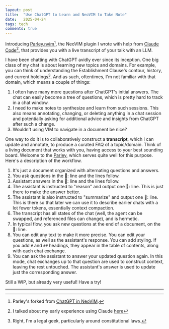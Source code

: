 ```yaml
---
layout: post
title:  "Use ChatGPT to Learn and NeoVIM to Take Note"
date:   2025-04-24
tags: tech 
comments: true
---
```

Introducing [Parley.nvim](https://github.com/xianxu/parley.nvim)[^disclaimer], the NeoVIM plugin I wrote with help from [Claude Code](https://docs.anthropic.com/en/docs/agents-and-tools/claude-code/overview)[^claude], that provides you with a live transcript of your talk with an LLM. 

I have been chatting with ChatGPT avidly ever since its inception. One big class of my chat is about learning new topics and domains. For example, you can think of understanding the Establishment Clause's contour, history, and current holdings[^legal_geek]. And as such, oftentimes, I'm not familiar with that domain, which means a couple of things: 

1. I often have many more questions after ChatGPT's initial answers. The chat can easily become a tree of questions, which is pretty hard to track in a chat window. 
2. I need to make notes to synthesize and learn from such sessions. This also means annotating, changing, or deleting anything in a chat session and potentially asking for additional advice and insights from ChatGPT after such a change. 
3. Wouldn't using VIM to navigate in a document be nice? 

One way to do it is to collaboratively construct a **transcript**, which I can update and annotate, to produce a curated FAQ of a topic/domain. Think of a living document that works with you, having access to your best sounding board. Welcome to the [Parley](https://github.com/xianxu/parley.nvim), which serves quite well for this purpose. Here's a description of the workflow. 

1. It's just a document organized with alternating questions and answers.
2. You ask questions in the 💬: line and the lines follow.
3. Assistant answers in the 🤖: line and the lines follow.
4. The assistant is instructed to "reason" and output one 🧠: line. This is just there to make the answer better. 
5. The assistant is also instructed to "summarize" and output one 📝: line. This is there so that later we can use it to describe earlier chats with a lot fewer tokens, essentially context compaction. 
6. The transcript has all states of the chat (well, the agent can be swapped, and referenced files can change), and is hermetic. 
7. In typical flow, you ask new questions at the end of a document, on the 💬: line.
8. You can edit any text to make it more precise. You can edit your questions, as well as the assistant's response. You can add styling. If you add `#` and `##` headings, they appear in the table of contents, along with each chat exchange. 
10. You can ask the assistant to answer your updated question again. In this mode, chat exchanges up to that question are used to construct context, leaving the rest untouched. The assistant's answer is used to update just the corresponding answer.

Still a WIP, but already very useful! Have a try! 

------

[^disclaimer]: Parley's forked from [ChatGPT in NeoVIM](https://xianxu.github.io/2025/04/18/chatgpt-in-neovim.html).
[^claude]: I talked about my early experience using Claude [here](https://xianxu.github.io/2025/04/24/claude-code.html)
[^legal_geek]: Right, I'm a legal geek, particularly around constitutional laws.
